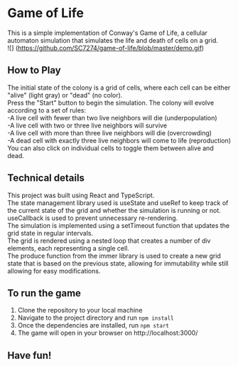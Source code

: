 # Game of Life
This is a simple implementation of Conway's Game of Life, a cellular automaton simulation that simulates the life and death of cells on a grid.  
![]
(https://github.com/SC7274/game-of-life/blob/master/demo.gif)


## How to Play
The initial state of the colony is a grid of cells, where each cell can be either "alive" (light gray) or "dead" (no color).  
Press the "Start" button to begin the simulation. The colony will evolve according to a set of rules:  
-A live cell with fewer than two live neighbors will die (underpopulation)  
-A live cell with two or three live neighbors will survive  
-A live cell with more than three live neighbors will die (overcrowding)  
-A dead cell with exactly three live neighbors will come to life (reproduction)  
You can also click on individual cells to toggle them between alive and dead.  

## Technical details
This project was built using React and TypeScript.   
The state management library used is useState and useRef to keep track of the current state of the grid and whether the simulation is running or not.  
useCallback is used to prevent unnecessary re-rendering.  
The simulation is implemented using a setTimeout function that updates the grid state in regular intervals.  
The grid is rendered using a nested loop that creates a number of div elements, each representing a single cell.  
The produce function from the immer library is used to create a new grid state that is based on the previous state, allowing for immutability while still allowing for easy modifications.  

## To run the game
1. Clone the repository to your local machine  
2. Navigate to the project directory and run `npm install`  
3. Once the dependencies are installed, run `npm start`  
4. The game will open in your browser on http://localhost:3000/  

## Have fun!
